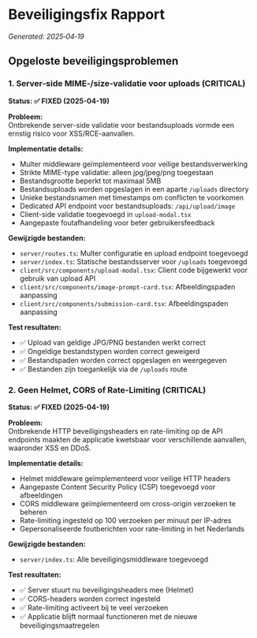 # Beveiligingsfix Rapport
*Generated: 2025‑04‑19*

## Opgeloste beveiligingsproblemen

### 1. Server‑side MIME‑/size‑validatie voor uploads (CRITICAL)
**Status: ✅ FIXED (2025-04-19)**

**Probleem:**  
Ontbrekende server-side validatie voor bestandsuploads vormde een ernstig risico voor XSS/RCE-aanvallen.

**Implementatie details:**
- Multer middleware geïmplementeerd voor veilige bestandsverwerking
- Strikte MIME-type validatie: alleen jpg/jpeg/png toegestaan
- Bestandsgrootte beperkt tot maximaal 5MB
- Bestandsuploads worden opgeslagen in een aparte `/uploads` directory
- Unieke bestandsnamen met timestamps om conflicten te voorkomen
- Dedicated API endpoint voor bestandsuploads: `/api/upload/image`
- Client-side validatie toegevoegd in `upload-modal.tsx`
- Aangepaste foutafhandeling voor beter gebruikersfeedback

**Gewijzigde bestanden:**
- `server/routes.ts`: Multer configuratie en upload endpoint toegevoegd
- `server/index.ts`: Statische bestandsserver voor `/uploads` toegevoegd
- `client/src/components/upload-modal.tsx`: Client code bijgewerkt voor gebruik van upload API
- `client/src/components/image-prompt-card.tsx`: Afbeeldingspaden aanpassing
- `client/src/components/submission-card.tsx`: Afbeeldingspaden aanpassing

**Test resultaten:**
- ✅ Upload van geldige JPG/PNG bestanden werkt correct
- ✅ Ongeldige bestandstypen worden correct geweigerd
- ✅ Bestandspaden worden correct opgeslagen en weergegeven
- ✅ Bestanden zijn toegankelijk via de `/uploads` route

### 2. Geen Helmet, CORS of Rate-Limiting (CRITICAL)
**Status: ✅ FIXED (2025-04-19)**

**Probleem:**  
Ontbrekende HTTP beveiligingsheaders en rate-limiting op de API endpoints maakten de applicatie kwetsbaar voor verschillende aanvallen, waaronder XSS en DDoS.

**Implementatie details:**
- Helmet middleware geïmplementeerd voor veilige HTTP headers
- Aangepaste Content Security Policy (CSP) toegevoegd voor afbeeldingen
- CORS middleware geïmplementeerd om cross-origin verzoeken te beheren
- Rate-limiting ingesteld op 100 verzoeken per minuut per IP-adres
- Gepersonaliseerde foutberichten voor rate-limiting in het Nederlands

**Gewijzigde bestanden:**
- `server/index.ts`: Alle beveiligingsmiddleware toegevoegd

**Test resultaten:**
- ✅ Server stuurt nu beveiligingsheaders mee (Helmet)
- ✅ CORS-headers worden correct ingesteld
- ✅ Rate-limiting activeert bij te veel verzoeken
- ✅ Applicatie blijft normaal functioneren met de nieuwe beveiligingsmaatregelen
